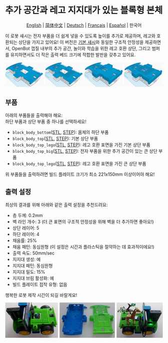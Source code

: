 # 추가 공간과 레고 지지대가 있는 블록형 본체

<p align="center">
  <a href="README.md">English</a> |
  <a href="README.zh-CN.md">简体中文</a> |
  <a href="README.de-DE.md">Deutsch</a> |
  <a href="README.fr-FR.md">Français</a> |
  <a href="README.es-ES.md">Español</a> |
  <span>한국어</span>
</p>

이 로봇 섀시는 전자 부품을 더 쉽게 넣을 수 있도록 높이를 추가로 제공하며, 레고와 호환되는 상단을 가지고 있어요! 이 버전은 [기본 섀시](../regular_body/)와 동일한 구조적 안정성을 제공하면서, OpenBot 껍질 내부의 추가 공간, 놀이와 학습을 위한 레고 호환 상단, 그리고 범퍼를 유지하면서도 더 작은 출력 베드 크기에 적합한 발판을 갖추고 있어요.

![블록 CAD](../../../../docs/images/block_cad.jpg)

## 부품

아래의 부품들을 출력해야 해요:  
하단 부품과 상단 부품 중 하나를 선택하세요!

- `block_body_bottom`([STL](block_body_bottom.stl), [STEP](block_body_bottom.step)): 몸체의 하단 부품
- `block_body_top`([STL](block_body_top.stl), [STEP](block_body_top.step)): 기본 상단 부품
- `block_body_top_lego`([STL](block_body_top_lego.stl), [STEP](block_body_top_lego.step)): 레고 호환 표면을 가진 기본 상단 부품
- `block_body_top_big`([STL](block_body_top_big.stl), [STEP](block_body_top_big.step)): 전자 부품을 위한 추가 공간이 있는 큰 상단 부품
- `block_body_top_lego`([STL](block_body_top_big_lego.stl), [STEP](block_body_top_big_lego.step)): 레고 호환 표면을 가진 큰 상단 부품

위 부품들을 출력하려면 빌드 플레이트 크기가 최소 221x150mm 이상이어야 해요!

## 출력 설정

최상의 결과를 위해 아래와 같은 출력 설정을 추천드려요:

- 층 두께: 0.2mm
- 벽 라인 개수: 3 (더 큰 표면의 구조적 안정성을 위해 벽을 더 추가하면 좋아요!)
- 상단 레이어: 5
- 하단 레이어: 4
- 채움률: 25%
- 채움 패턴: 동심원형 (이 설정은 시간과 플라스틱을 절약하는 데 효과적이에요!)
- 출력 속도: 50mm/sec
- 지지대 생성: 예
- 지지대 패턴: 동심원형
- 지지대 밀도: 15%
- 지지대 브림 활성화: 예
- 빌드 플레이트 접착 유형: 없음

행복한 로봇 제작 시간이 되길 바랄게요!

![블록 몸체](../../../../docs/images/block_body.jpg)  